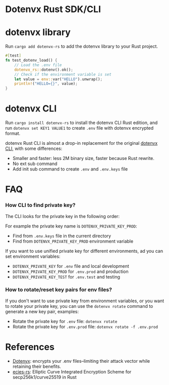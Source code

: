 Dotenvx Rust SDK/CLI
======================

# dotenvx library

Run `cargo add dotenvx-rs` to add the dotenvx library to your Rust project.

```rust
#[test]
fn test_dotenv_load() {
    // Load the .env file
    dotenvx_rs::dotenv().ok();
    // Check if the environment variable is set
    let value = env::var("HELLO").unwrap();
    println!("HELLO={}", value);
}
```

# dotenvx CLI

Run `cargo install dotenvx-rs` to install the dotenvx CLI Rust edition,
and run `dotenvx set KEY1 VALUE1` to create `.env` file with dotenvx encrypted format.

dotenvx Rust CLI is almost a drop-in replacement for the original [dotenvx CLI](https://dotenvx.com/),
with some differences:

- Smaller and faster: less 2M binary size, faster because Rust rewrite.
- No ext sub command
- Add init sub command to create `.env` and `.env.keys` file

# FAQ

### How CLI to find private key?

The CLI looks for the private key in the following order:

For example the private key name is `DOTENVX_PRIVATE_KEY_PROD`:

- Find from `.env.keys` file in the current directory
- Find from `DOTENVX_PRIVATE_KEY_PROD` environment variable

If you want to use unified private key for different environments, ad you can set environment variables:

- `DOTENVX_PRIVATE_KEY` for `.env` file and local development
- `DOTENVX_PRIVATE_KEY_PROD` for `.env.prod` and production
- `DOTENVX_PRIVATE_KEY_TEST` for `.env.test` and testing

### How to rotate/reset key pairs for env files?

If you don't want to use private key from environment variables, or you want to rotate your private key,
you can use the `dotenvx rotate` command to generate a new key pair, examples:

- Rotate the private key for `.env` file: `dotenvx rotate`
- Rotate the private key for `.env.prod` file: `dotenvx rotate -f .env.prod`

# References

* [Dotenvx](https://dotenvx.com/): encrypts your .env files–limiting their attack vector while retaining their benefits.
* [ecies-rs](https://github.com/ecies/rs): Elliptic Curve Integrated Encryption Scheme for secp256k1/curve25519 in Rust
